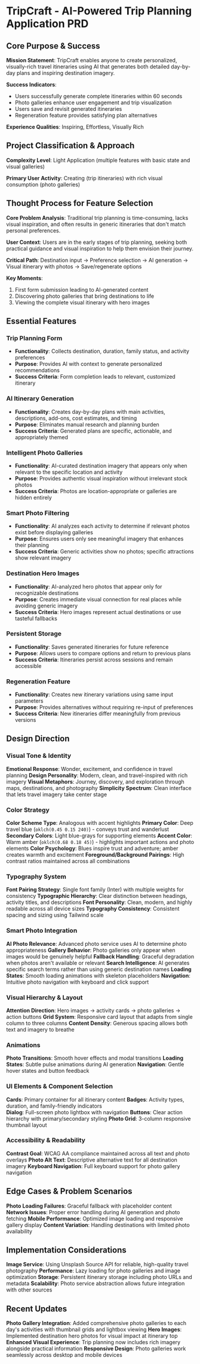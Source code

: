 # TripCraft - AI-Powered Trip Planning Application PRD

## Core Purpose & Success

**Mission Statement**: TripCraft enables anyone to create personalized, visually-rich travel itineraries using AI that generates both detailed day-by-day plans and inspiring destination imagery.

**Success Indicators**: 
- Users successfully generate complete itineraries within 60 seconds
- Photo galleries enhance user engagement and trip visualization  
- Users save and revisit generated itineraries
- Regeneration feature provides satisfying plan alternatives

**Experience Qualities**: Inspiring, Effortless, Visually Rich

## Project Classification & Approach

**Complexity Level**: Light Application (multiple features with basic state and visual galleries)

**Primary User Activity**: Creating (trip itineraries) with rich visual consumption (photo galleries)

## Thought Process for Feature Selection

**Core Problem Analysis**: Traditional trip planning is time-consuming, lacks visual inspiration, and often results in generic itineraries that don't match personal preferences.

**User Context**: Users are in the early stages of trip planning, seeking both practical guidance and visual inspiration to help them envision their journey.

**Critical Path**: Destination input → Preference selection → AI generation → Visual itinerary with photos → Save/regenerate options

**Key Moments**: 
1. First form submission leading to AI-generated content
2. Discovering photo galleries that bring destinations to life
3. Viewing the complete visual itinerary with hero images

## Essential Features

### Trip Planning Form
- **Functionality**: Collects destination, duration, family status, and activity preferences
- **Purpose**: Provides AI with context to generate personalized recommendations
- **Success Criteria**: Form completion leads to relevant, customized itinerary

### AI Itinerary Generation  
- **Functionality**: Creates day-by-day plans with main activities, descriptions, add-ons, cost estimates, and timing
- **Purpose**: Eliminates manual research and planning burden
- **Success Criteria**: Generated plans are specific, actionable, and appropriately themed

### Intelligent Photo Galleries
- **Functionality**: AI-curated destination imagery that appears only when relevant to the specific location and activity
- **Purpose**: Provides authentic visual inspiration without irrelevant stock photos
- **Success Criteria**: Photos are location-appropriate or galleries are hidden entirely

### Smart Photo Filtering
- **Functionality**: AI analyzes each activity to determine if relevant photos exist before displaying galleries  
- **Purpose**: Ensures users only see meaningful imagery that enhances their planning
- **Success Criteria**: Generic activities show no photos; specific attractions show relevant imagery

### Destination Hero Images
- **Functionality**: AI-analyzed hero photos that appear only for recognizable destinations
- **Purpose**: Creates immediate visual connection for real places while avoiding generic imagery
- **Success Criteria**: Hero images represent actual destinations or use tasteful fallbacks

### Persistent Storage
- **Functionality**: Saves generated itineraries for future reference
- **Purpose**: Allows users to compare options and return to previous plans
- **Success Criteria**: Itineraries persist across sessions and remain accessible

### Regeneration Feature
- **Functionality**: Creates new itinerary variations using same input parameters
- **Purpose**: Provides alternatives without requiring re-input of preferences
- **Success Criteria**: New itineraries differ meaningfully from previous versions

## Design Direction

### Visual Tone & Identity
**Emotional Response**: Wonder, excitement, and confidence in travel planning
**Design Personality**: Modern, clean, and travel-inspired with rich imagery
**Visual Metaphors**: Journey, discovery, and exploration through maps, destinations, and photography
**Simplicity Spectrum**: Clean interface that lets travel imagery take center stage

### Color Strategy
**Color Scheme Type**: Analogous with accent highlights
**Primary Color**: Deep travel blue (`oklch(0.45 0.15 240)`) - conveys trust and wanderlust
**Secondary Colors**: Light blue-grays for supporting elements
**Accent Color**: Warm amber (`oklch(0.68 0.18 45)`) - highlights important actions and photo elements
**Color Psychology**: Blues inspire trust and adventure; amber creates warmth and excitement
**Foreground/Background Pairings**: High contrast ratios maintained across all combinations

### Typography System
**Font Pairing Strategy**: Single font family (Inter) with multiple weights for consistency
**Typographic Hierarchy**: Clear distinction between headings, activity titles, and descriptions
**Font Personality**: Clean, modern, and highly readable across all device sizes
**Typography Consistency**: Consistent spacing and sizing using Tailwind scale

### Smart Photo Integration
**AI Photo Relevance**: Advanced photo service uses AI to determine photo appropriateness
**Gallery Behavior**: Photo galleries only appear when images would be genuinely helpful
**Fallback Handling**: Graceful degradation when photos aren't available or relevant
**Search Intelligence**: AI generates specific search terms rather than using generic destination names
**Loading States**: Smooth loading animations with skeleton placeholders
**Navigation**: Intuitive photo navigation with keyboard and click support

### Visual Hierarchy & Layout
**Attention Direction**: Hero images → activity cards → photo galleries → action buttons
**Grid System**: Responsive card layout that adapts from single column to three columns
**Content Density**: Generous spacing allows both text and imagery to breathe

### Animations
**Photo Transitions**: Smooth hover effects and modal transitions
**Loading States**: Subtle pulse animations during AI generation
**Navigation**: Gentle hover states and button feedback

### UI Elements & Component Selection
**Cards**: Primary container for all itinerary content
**Badges**: Activity types, duration, and family-friendly indicators  
**Dialog**: Full-screen photo lightbox with navigation
**Buttons**: Clear action hierarchy with primary/secondary styling
**Photo Grid**: 3-column responsive thumbnail layout

### Accessibility & Readability
**Contrast Goal**: WCAG AA compliance maintained across all text and photo overlays
**Photo Alt Text**: Descriptive alternative text for all destination imagery
**Keyboard Navigation**: Full keyboard support for photo gallery navigation

## Edge Cases & Problem Scenarios

**Photo Loading Failures**: Graceful fallback with placeholder content
**Network Issues**: Proper error handling during AI generation and photo fetching
**Mobile Performance**: Optimized image loading and responsive gallery display
**Content Variation**: Handling destinations with limited photo availability

## Implementation Considerations

**Image Service**: Using Unsplash Source API for reliable, high-quality travel photography
**Performance**: Lazy loading for photo galleries and image optimization
**Storage**: Persistent itinerary storage including photo URLs and metadata
**Scalability**: Photo service abstraction allows future integration with other sources

## Recent Updates

**Photo Gallery Integration**: Added comprehensive photo galleries to each day's activities with thumbnail grids and lightbox viewing
**Hero Images**: Implemented destination hero photos for visual impact at itinerary top
**Enhanced Visual Experience**: Trip planning now includes rich imagery alongside practical information
**Responsive Design**: Photo galleries work seamlessly across desktop and mobile devices